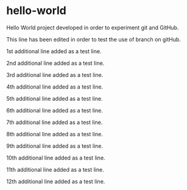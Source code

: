 # hello-world
Hello World project developed in order to experiment git and GitHub.

This line has been edited in order to test the use of branch on gitHub.

1st additional line added as a test line.

2nd additional line added as a test line.

3rd additional line added as a test line.

4th additional line added as a test line.

5th additional line added as a test line.

6th additional line added as a test line.

7th additional line added as a test line.

8th additional line added as a test line.

9th additional line added as a test line.

10th additional line added as a test line.

11th additional line added as a test line.

12th additional line added as a test line.








